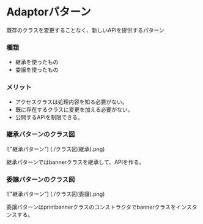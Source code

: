 # Adaptorパターン

既存のクラスを変更することなく、新しいAPIを提供するパターン

### 種類
* 継承を使ったもの
* 委譲を使ったもの


### メリット
* アクセスクラスは処理内容を知る必要がない。
* 既に存在するクラスに変更を加える必要がない。
* 公開するAPIを制限できる。


### 継承パターンのクラス図

!["継承パターン"] (./クラス図(継承).png)

継承パターンではbannerクラスを継承して、APIを作る。

### 委譲パターンのクラス図
!["継承パターン"] (./クラス図(委譲).png)

委譲パターンはprintbannerクラスのコンストラクタでbannerクラスをインスタンスする。
